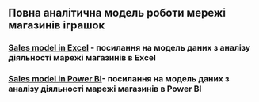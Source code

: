 ## Повна аналітична модель роботи мережі магазинів іграшок

### [Sales model in Excel](https://docs.google.com/spreadsheets/d/17FT66G1Z19dBGaN53eYpKc9k0V1D6E2Q/edit?usp=drive_link&ouid=115285686384220052954&rtpof=true&sd=true) - посилання на модель даних з аналізу діяльності марежі магазинів в Excel

###  [Sales model in Power BI](https://drive.google.com/file/d/1Z5jr5tVUsS_dICbI9Liyg5oxLkxB0LZZ/view?usp=drive_link)- посилання на модель даних з аналізу діяльності марежі магазинів в Power BI

